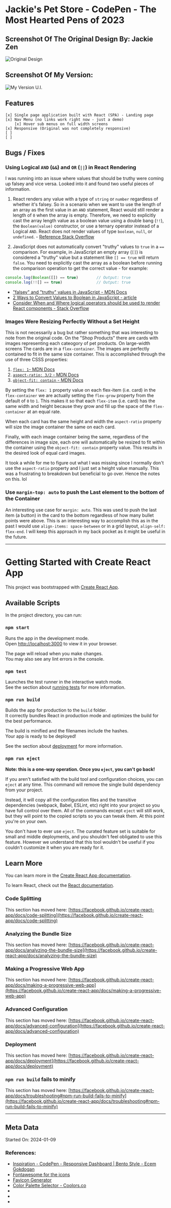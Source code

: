 # Jackie's Pet Store - CodePen - The Most Hearted Pens of 2023

## Screenshot Of The Original Design By: Jackie Zen

![Original Design](./designs/screenshot.jpg)

## Screenshot Of My Version:

![My Version U.I.](./designs/screenshot-mine.jpg)


## Features

```
[x] Single page application built with React (SPA) - Landing page
[x] Nav Menu (no links work right now - just a demo)
    [x] Hover sub menus on full width screens
[x] Responsive (Original was not completely responsive)
[ ] 
[ ] 

```

## Bugs / Fixes

### Using Logical `AND` (`&&`) and `OR` (`||`) in React Rendering

I was running into an issue where values that should be truthy were coming up falsey and vice versa. Looked into it and found two useful pieces of information. 

1. React renders any value with a type of `string` or `number` regardless of whether it's falsey. So in a scenario when we want to use the length of an array as the first value in an `AND` statement, React would still render a length of `0` when the array is empty. Therefore, we need to explicitly cast the array length value as a boolean value using a double bang (`!!`), the `Boolean(value)` constructor, or use a ternary operator instead of a Logical `AND`. React does not render values of type `boolean`, `null`, or `undefined`. - [Reference Stack Overflow](https://stackoverflow.com/questions/53048037/react-showing-0-instead-of-nothing-with-short-circuit-conditional-component)

2. JavaScript does not automatically convert "truthy" values to `true` in a `==` comparison. For example, in JavaScript an empty array (`[]`) is considered a "truthy" value but a statement like `[] == true` will return `false`. You need to explicitly cast the array as a boolean before running the comparison operation to get the correct value - for example:

```js
console.log(Boolean([]) == true)        // Output: true
console.log(!![] == true)               // Output: true
```

- ["falsey" and "truthy" values in JavaScript - MDN Docs](https://developer.mozilla.org/en-US/docs/Glossary/Falsy)
- [2 Ways to Convert Values to Boolean in JavaScript - article](https://www.samanthaming.com/tidbits/19-2-ways-to-convert-to-boolean/) 
- [Consider When and Where logical operators should be used to render React components - Stack Overflow](https://stackoverflow.com/questions/65713434/react-render-logical-vs-ternary-operator)

### Images Were Resizing Perfectly Without a Set Height

This is not necessarily a bug but rather something that was interesting to note from the original code. On the "Shop Products" there are cards with images representing each cateogory of pet products. On large-width screens The cards are in a `flex-container`. The images are perfectly contained to fit in the same size container. This is accomplished through the use of three CSSS properties: 

1. [`flex: 1`- MDN Docs](https://developer.mozilla.org/en-US/docs/Web/CSS/flex)
2. [`aspect-ratio: 3/2` - MDN Docs](https://developer.mozilla.org/en-US/docs/Web/CSS/aspect-ratio)
3. [`object-fit: contain` - MDN Docs](https://developer.mozilla.org/en-US/docs/Web/CSS/object-fit)

By setting the `flex: 1` property value on each flex-item (i.e. card) in the `flex-container` we are actually setting the `flex-grow` property from the default of `0` to `1`. This makes it so that each `flex-item` (i.e. card) has the same width and height because they grow and fill up the space of the `flex-container` at an equal rate. 

When each card has the same height and width the `aspect-ratio` property will size the image container the same on each card.

Finally, with each image container being the same, regardless of the differences in image size, each one will automatically be resized to fit within the container using the `object-fit: contain` property value. This results in the desired look of equal card images.

It took a while for me to figure out what I was missing since I normally don't use the `aspect-ratio` property and I just set a height value manually. This was a frustrating to breakdown but beneficial to go over. Hence the notes on this. lol

### Use `margin-top: auto` to push the Last element to the bottom of the Container

An interesting use case for `margin: auto`. This was used to push the last item (a button) in the card to the bottom regardless of how many bullet points were above. This is an interesting way to accomplish this as in the past I would use `align-items: space-between` or in a grid layout, `align-self: flex-end`. I will keep this approach in my back pocket as it might be useful in the future.

--- 

# Getting Started with Create React App

This project was bootstrapped with [Create React App](https://github.com/facebook/create-react-app).

## Available Scripts

In the project directory, you can run:

### `npm start`

Runs the app in the development mode.\
Open [http://localhost:3000](http://localhost:3000) to view it in your browser.

The page will reload when you make changes.\
You may also see any lint errors in the console.

### `npm test`

Launches the test runner in the interactive watch mode.\
See the section about [running tests](https://facebook.github.io/create-react-app/docs/running-tests) for more information.

### `npm run build`

Builds the app for production to the `build` folder.\
It correctly bundles React in production mode and optimizes the build for the best performance.

The build is minified and the filenames include the hashes.\
Your app is ready to be deployed!

See the section about [deployment](https://facebook.github.io/create-react-app/docs/deployment) for more information.

### `npm run eject`

**Note: this is a one-way operation. Once you `eject`, you can't go back!**

If you aren't satisfied with the build tool and configuration choices, you can `eject` at any time. This command will remove the single build dependency from your project.

Instead, it will copy all the configuration files and the transitive dependencies (webpack, Babel, ESLint, etc) right into your project so you have full control over them. All of the commands except `eject` will still work, but they will point to the copied scripts so you can tweak them. At this point you're on your own.

You don't have to ever use `eject`. The curated feature set is suitable for small and middle deployments, and you shouldn't feel obligated to use this feature. However we understand that this tool wouldn't be useful if you couldn't customize it when you are ready for it.

## Learn More

You can learn more in the [Create React App documentation](https://facebook.github.io/create-react-app/docs/getting-started).

To learn React, check out the [React documentation](https://reactjs.org/).

### Code Splitting

This section has moved here: [https://facebook.github.io/create-react-app/docs/code-splitting](https://facebook.github.io/create-react-app/docs/code-splitting)

### Analyzing the Bundle Size

This section has moved here: [https://facebook.github.io/create-react-app/docs/analyzing-the-bundle-size](https://facebook.github.io/create-react-app/docs/analyzing-the-bundle-size)

### Making a Progressive Web App

This section has moved here: [https://facebook.github.io/create-react-app/docs/making-a-progressive-web-app](https://facebook.github.io/create-react-app/docs/making-a-progressive-web-app)

### Advanced Configuration

This section has moved here: [https://facebook.github.io/create-react-app/docs/advanced-configuration](https://facebook.github.io/create-react-app/docs/advanced-configuration)

### Deployment

This section has moved here: [https://facebook.github.io/create-react-app/docs/deployment](https://facebook.github.io/create-react-app/docs/deployment)

### `npm run build` fails to minify

This section has moved here: [https://facebook.github.io/create-react-app/docs/troubleshooting#npm-run-build-fails-to-minify](https://facebook.github.io/create-react-app/docs/troubleshooting#npm-run-build-fails-to-minify)


---

## Meta Data

Started On: 2024-01-09

### References:

- [Inspiration - CodePen - Responsive Dashboard | Bento Style - Ecem Gokdogan](https://codepen.io/jackiezen/pen/oNJMOvZ?editors=0010)
- [Fontawesome for the icons](https://fontawesome.com/icons/)
- [Favicon Generator](https://www.favicon-generator.org/)
- [Color Palette Selector - Coolors.co](https://coolors.co/001524-ff7d00-417b5a-cedfd9-78290f)
- []()
- []()
- []()
